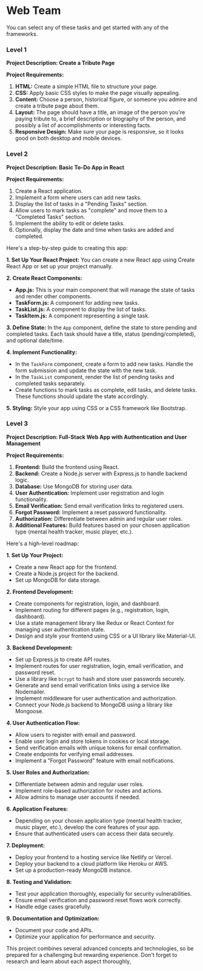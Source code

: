 # Web Team

You can select any of these tasks and get started with any of the frameworks.

### Level 1

**Project Description: Create a Tribute Page**

**Project Requirements:**

1. **HTML:** Create a simple HTML file to structure your page.
2. **CSS:** Apply basic CSS styles to make the page visually appealing.
3. **Content:** Choose a person, historical figure, or someone you admire and create a tribute page about them.
4. **Layout:** The page should have a title, an image of the person you're paying tribute to, a brief description or biography of the person, and possibly a list of accomplishments or interesting facts.
5. **Responsive Design:** Make sure your page is responsive, so it looks good on both desktop and mobile devices.

### Level 2

**Project Description: Basic To-Do App in React**

**Project Requirements:**

1. Create a React application.
2. Implement a form where users can add new tasks.
3. Display the list of tasks in a "Pending Tasks" section.
4. Allow users to mark tasks as "complete" and move them to a "Completed Tasks" section.
5. Implement the ability to edit or delete tasks.
6. Optionally, display the date and time when tasks are added and completed.

Here's a step-by-step guide to creating this app:

**1. Set Up Your React Project:** You can create a new React app using Create React App or set up your project manually.

**2. Create React Components:**

* **App.js:** This is your main component that will manage the state of tasks and render other components.
* **TaskForm.js:** A component for adding new tasks.
* **TaskList.js:** A component to display the list of tasks.
* **TaskItem.js:** A component representing a single task.

**3. Define State:** In the `App` component, define the state to store pending and completed tasks. Each task should have a title, status (pending/completed), and optional date/time.

**4. Implement Functionality:**

* In the `TaskForm` component, create a form to add new tasks. Handle the form submission and update the state with the new task.
* In the `TaskList` component, render the list of pending tasks and completed tasks separately.
* Create functions to mark tasks as complete, edit tasks, and delete tasks. These functions should update the state accordingly.

**5. Styling:** Style your app using CSS or a CSS framework like Bootstrap.

### Level 3

**Project Description: Full-Stack Web App with Authentication and User Management**

**Project Requirements:**

1. **Frontend:** Build the frontend using React.
2. **Backend:** Create a Node.js server with Express.js to handle backend logic.
3. **Database:** Use MongoDB for storing user data.
4. **User Authentication:** Implement user registration and login functionality.
5. **Email Verification:** Send email verification links to registered users.
6. **Forgot Password:** Implement a reset password functionality.
7. **Authorization:** Differentiate between admin and regular user roles.
8. **Additional Features:** Build features based on your chosen application type (mental health tracker, music player, etc.).

Here's a high-level roadmap:

**1. Set Up Your Project:**

* Create a new React app for the frontend.
* Create a Node.js project for the backend.
* Set up MongoDB for data storage.

**2. Frontend Development:**

* Create components for registration, login, and dashboard.
* Implement routing for different pages (e.g., registration, login, dashboard).
* Use a state management library like Redux or React Context for managing user authentication state.
* Design and style your frontend using CSS or a UI library like Material-UI.

**3. Backend Development:**

* Set up Express.js to create API routes.
* Implement routes for user registration, login, email verification, and password reset.
* Use a library like `bcrypt` to hash and store user passwords securely.
* Generate and send email verification links using a service like Nodemailer.
* Implement middleware for user authentication and authorization.
* Connect your Node.js backend to MongoDB using a library like Mongoose.

**4. User Authentication Flow:**

* Allow users to register with email and password.
* Enable user login and store tokens in cookies or local storage.
* Send verification emails with unique tokens for email confirmation.
* Create endpoints for verifying email addresses.
* Implement a "Forgot Password" feature with email notifications.

**5. User Roles and Authorization:**

* Differentiate between admin and regular user roles.
* Implement role-based authorization for routes and actions.
* Allow admins to manage user accounts if needed.

**6. Application Features:**

* Depending on your chosen application type (mental health tracker, music player, etc.), develop the core features of your app.
* Ensure that authenticated users can access their data securely.

**7. Deployment:**

* Deploy your frontend to a hosting service like Netlify or Vercel.
* Deploy your backend to a cloud platform like Heroku or AWS.
* Set up a production-ready MongoDB instance.

**8. Testing and Validation:**

* Test your application thoroughly, especially for security vulnerabilities.
* Ensure email verification and password reset flows work correctly.
* Handle edge cases gracefully.

**9. Documentation and Optimization:**

* Document your code and APIs.
* Optimize your application for performance and security.

This project combines several advanced concepts and technologies, so be prepared for a challenging but rewarding experience. Don't forget to research and learn about each aspect thoroughly,
